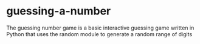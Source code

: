 # guessing-a-number
The guessing number game is a basic interactive guessing game written in Python that uses the random module to generate a random range of digits
